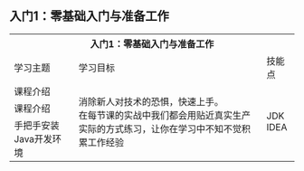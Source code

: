 ## 入门1：零基础入门与准备工作

<table class="tg">
  <tr>
    <th class="tg-c3ow" colspan="3">入门1：零基础入门与准备工作</th>
  </tr>
  <tr>
    <td class="tg-c3ow">学习主题</td>
    <td class="tg-c3ow">学习目标</td>
    <td class="tg-c3ow">技能点</td>
  </tr>
  <tr>
    <td class="tg-c3ow">课程介绍</td>
    <td class="tg-c3ow" rowspan="3">消除新人对技术的恐惧，快速上手。<br>在每节课的实战中我们都会用贴近真实生产实际的方式练习，让你在学习中不知不觉积累工作经验</td>
    <td class="tg-c3ow" rowspan="3">JDK<br>IDEA</td>
  </tr>
  <tr>
    <td class="tg-baqh">课程介绍</td>
  </tr>
  <tr>
    <td class="tg-baqh">手把手安装Java开发环境</td>
  </tr>
</table>
